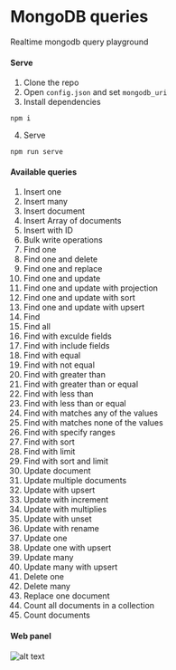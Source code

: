# MongoDB queries
Realtime mongodb query playground

#### Serve
1. Clone the repo
2. Open `config.json` and set `mongodb_uri`
3. Install dependencies
```
npm i
```
4. Serve
```
npm run serve
```

#### Available queries
1. Insert one
2. Insert many
3. Insert document
4. Insert Array of documents
5. Insert with ID
6. Bulk write operations
7. Find one
8. Find one and delete
9. Find one and replace
10. Find one and update
11. Find one and update with projection
12. Find one and update with sort
13. Find one and update with upsert
14. Find
15. Find all
16. Find with exculde fields
17. Find with include fields
18. Find with equal
19. Find with not equal
20. Find with greater than
21. Find with greater than or equal
22. Find with less than
23. Find with less than or equal
24. Find with matches any of the values
25. Find with matches none of the values
26. Find with specify ranges
27. Find with sort
28. Find with limit
29. Find with sort and limit
30. Update document
31. Update multiple documents
32. Update with upsert
33. Update with increment
34. Update with multiplies
35. Update with unset
36. Update with rename
37. Update one
38. Update one with upsert
39. Update many
40. Update many with upsert
41. Delete one
42. Delete many
43. Replace one document
44. Count all documents in a collection
45. Count documents

#### Web panel
![alt text](https://i.imgur.com/SflUY5V.png)
